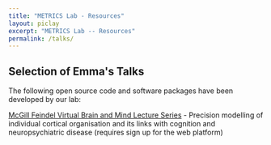 ```yaml
---
title: "METRICS Lab - Resources"
layout: piclay
excerpt: "METRICS Lab -- Resources"
permalink: /talks/
---
```


## Selection of Emma's Talks 

The following open source code and software packages have been developed by our lab:

[McGill Feindel Virtual Brain and Mind Lecture Series](https://us-webapp.spotme.com/5bf5d99d38927b8bb6b8f093d97ece81/view/session/af44f917d022cffedd29fac7327a4dae) - Precision modelling of individual cortical organisation and its links with cognition and neuropsychiatric disease (requires sign up for the web platform)


